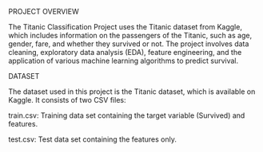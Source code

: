 PROJECT OVERVIEW

The Titanic Classification Project uses the Titanic dataset from Kaggle, which includes information on the passengers of the Titanic, such as age, gender, fare, and whether they survived or not. The project involves data cleaning, exploratory data analysis (EDA), feature engineering, and the application of various machine learning algorithms to predict survival.

DATASET

The dataset used in this project is the Titanic dataset, which is available on Kaggle. It consists of two CSV files:


train.csv: Training data set containing the target variable (Survived) and features.

test.csv: Test data set containing the features only.
